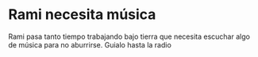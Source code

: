 # Rami necesita música
Rami pasa tanto tiempo trabajando bajo tierra que necesita escuchar algo de música para no aburrirse. Guialo hasta la radio